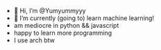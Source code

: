 - 👋 Hi, I’m @Yumyummyyy
- 🌱 I’m currently (going to) learn machine learning! 
- am mediocre in python && javascript
- happy to learn more programming
- I use arch btw

<!---
Yumyummyyy/Yumyummyyy is a ✨ special ✨ repository because its `README.md` (this file) appears on your GitHub profile.
You can click the Preview link to take a look at your changes.
--->
